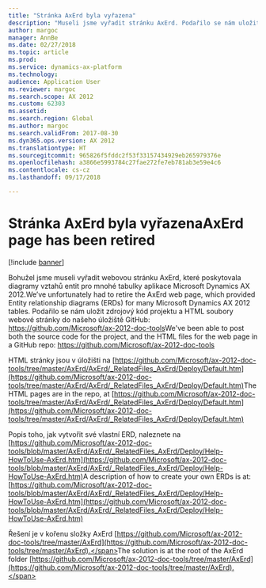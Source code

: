 ```yaml
---
title: "Stránka AxErd byla vyřazena"
description: "Museli jsme vyřadit stránku AxErd. Podařilo se nám uložit zdrojový kód projektu a HTML soubory webové stránky do našeho úložiště GitHub."
author: margoc
manager: AnnBe
ms.date: 02/27/2018
ms.topic: article
ms.prod: 
ms.service: dynamics-ax-platform
ms.technology: 
audience: Application User
ms.reviewer: margoc
ms.search.scope: AX 2012
ms.custom: 62303
ms.assetid: 
ms.search.region: Global
ms.author: margoc
ms.search.validFrom: 2017-08-30
ms.dyn365.ops.version: AX 2012
ms.translationtype: HT
ms.sourcegitcommit: 965826f5fddc2f53f33157434929eb265979376e
ms.openlocfilehash: a3866e5993784c27fae272fe7eb781ab3e59e4c6
ms.contentlocale: cs-cz
ms.lasthandoff: 09/17/2018

---
```


# <a name="axerd-page-has-been-retired"></a><span data-ttu-id="e6b61-104">Stránka AxErd byla vyřazena</span><span class="sxs-lookup"><span data-stu-id="e6b61-104">AxErd page has been retired</span></span>

[!include [banner](../includes/banner.md)]

<span data-ttu-id="e6b61-105">Bohužel jsme museli vyřadit webovou stránku AxErd, které poskytovala diagramy vztahů entit pro mnohé tabulky aplikace Microsoft Dynamics AX 2012.</span><span class="sxs-lookup"><span data-stu-id="e6b61-105">We’ve unfortunately had to retire the AxErd web page, which provided Entity relationship diagrams (ERDs) for many Microsoft Dynamics AX 2012 tables.</span></span> <span data-ttu-id="e6b61-106">Podařilo se nám uložit zdrojový kód projektu a HTML soubory webové stránky do našeho úložiště GitHub: https://github.com/Microsoft/ax-2012-doc-tools</span><span class="sxs-lookup"><span data-stu-id="e6b61-106">We've been able to post both the source code for the project, and the HTML files for the web page in a GitHub repo: https://github.com/Microsoft/ax-2012-doc-tools</span></span>

<span data-ttu-id="e6b61-107">HTML stránky jsou v úložišti na [https://github.com/Microsoft/ax-2012-doc-tools/tree/master/AxErd/AxErd/_RelatedFiles_AxErd/Deploy/Default.htm](https://github.com/Microsoft/ax-2012-doc-tools/tree/master/AxErd/AxErd/_RelatedFiles_AxErd/Deploy/Default.htm)</span><span class="sxs-lookup"><span data-stu-id="e6b61-107">The HTML pages are in the repo, at [https://github.com/Microsoft/ax-2012-doc-tools/tree/master/AxErd/AxErd/_RelatedFiles_AxErd/Deploy/Default.htm](https://github.com/Microsoft/ax-2012-doc-tools/tree/master/AxErd/AxErd/_RelatedFiles_AxErd/Deploy/Default.htm)</span></span>

<span data-ttu-id="e6b61-108">Popis toho, jak vytvořit své vlastní ERD, naleznete na [https://github.com/Microsoft/ax-2012-doc-tools/blob/master/AxErd/AxErd/_RelatedFiles_AxErd/Deploy/Help-HowToUse-AxErd.htm](https://github.com/Microsoft/ax-2012-doc-tools/blob/master/AxErd/AxErd/_RelatedFiles_AxErd/Deploy/Help-HowToUse-AxErd.htm)</span><span class="sxs-lookup"><span data-stu-id="e6b61-108">A description of how to create your own ERDs is at: [https://github.com/Microsoft/ax-2012-doc-tools/blob/master/AxErd/AxErd/_RelatedFiles_AxErd/Deploy/Help-HowToUse-AxErd.htm](https://github.com/Microsoft/ax-2012-doc-tools/blob/master/AxErd/AxErd/_RelatedFiles_AxErd/Deploy/Help-HowToUse-AxErd.htm)</span></span>

<span data-ttu-id="e6b61-109">Řešení je v kořenu složky AxErd [https://github.com/Microsoft/ax-2012-doc-tools/tree/master/AxErd](https://github.com/Microsoft/ax-2012-doc-tools/tree/master/AxErd).</span><span class="sxs-lookup"><span data-stu-id="e6b61-109">The solution is at the root of the AxErd folder [https://github.com/Microsoft/ax-2012-doc-tools/tree/master/AxErd](https://github.com/Microsoft/ax-2012-doc-tools/tree/master/AxErd).</span></span> 



